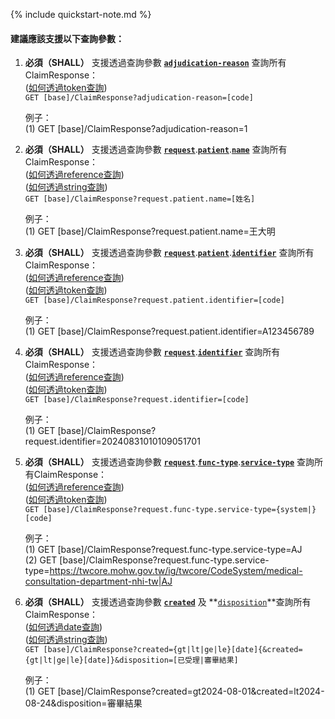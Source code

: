 {% include quickstart-note.md %}

#### 建議應該支援以下查詢參數：


1. **必須（SHALL）** 支援透過查詢參數 **[`adjudication-reason`](SearchParameter-ClaimResponse-adjudication-reason.html)** 查詢所有ClaimResponse：               
    ([如何透過token查詢](http://hl7.org/fhir/R4/search.html#token))  
    `GET [base]/ClaimResponse?adjudication-reason=[code]`  

    例子：  
      (1) GET [base]/ClaimResponse?adjudication-reason=1 

2. **必須（SHALL）** 支援透過查詢參數 **[`request`](SearchParameter-ClaimResponse-request.html)**.**[`patient`](SearchParameter-Claim-patient.html)**.**[`name`](SearchParameter-Patient-name.html)** 查詢所有ClaimResponse：               
    ([如何透過reference查詢](http://hl7.org/fhir/R4/search.html#reference))   
    ([如何透過string查詢](http://hl7.org/fhir/R4/search.html#string))      
    `GET [base]/ClaimResponse?request.patient.name=[姓名]`  

    例子：  
      (1) GET [base]/ClaimResponse?request.patient.name=王大明

3. **必須（SHALL）** 支援透過查詢參數 **[`request`](SearchParameter-ClaimResponse-request.html)**.**[`patient`](SearchParameter-Claim-patient.html)**.**[`identifier`](SearchParameter-Patient-identifier.html)** 查詢所有ClaimResponse：               
    ([如何透過reference查詢](http://hl7.org/fhir/R4/search.html#reference))   
    ([如何透過token查詢](http://hl7.org/fhir/R4/search.html#token))  
    `GET [base]/ClaimResponse?request.patient.identifier=[code]`  

    例子：  
      (1) GET [base]/ClaimResponse?request.patient.identifier=A123456789

4. **必須（SHALL）** 支援透過查詢參數 **[`request`](SearchParameter-ClaimResponse-request.html)**.**[`identifier`](SearchParameter-Claim-identifier.html)** 查詢所有ClaimResponse：               
    ([如何透過reference查詢](http://hl7.org/fhir/R4/search.html#reference))   
    ([如何透過token查詢](http://hl7.org/fhir/R4/search.html#token))  
    `GET [base]/ClaimResponse?request.identifier=[code]`  

    例子：  
      (1) GET [base]/ClaimResponse?request.identifier=20240831010109051701

5. **必須（SHALL）** 支援透過查詢參數 **[`request`](SearchParameter-ClaimResponse-request.html)**.**[`func-type`](SearchParameter-Claim-func-type.html)**.**[`service-type`](SearchParameter-Encounter-service-type.html)** 查詢所有ClaimResponse：               
    ([如何透過reference查詢](http://hl7.org/fhir/R4/search.html#reference))   
    ([如何透過token查詢](http://hl7.org/fhir/R4/search.html#token))  
    `GET [base]/ClaimResponse?request.func-type.service-type={system|}[code]`  

    例子：  
      (1) GET [base]/ClaimResponse?request.func-type.service-type=AJ  
      (2) GET [base]/ClaimResponse?request.func-type.service-type=https://twcore.mohw.gov.tw/ig/twcore/CodeSystem/medical-consultation-department-nhi-tw|AJ

6. **必須（SHALL）** 支援透過查詢參數 **[`created`](SearchParameter-ClaimResponse-created.html)** 及 **[`disposition`](SearchParameter-ClaimResponse-disposition.html)**查詢所有ClaimResponse：               
    ([如何透過date查詢](https://hl7.org/fhir/R4/search.html#date))     
    ([如何透過string查詢](http://hl7.org/fhir/R4/search.html#string))      
    `GET [base]/ClaimResponse?created={gt|lt|ge|le}[date]{&created={gt|lt|ge|le}[date]}&disposition=[已受理|審畢結果]`  

    例子：  
      (1) GET [base]/ClaimResponse?created=gt2024-08-01&created=lt2024-08-24&disposition=審畢結果